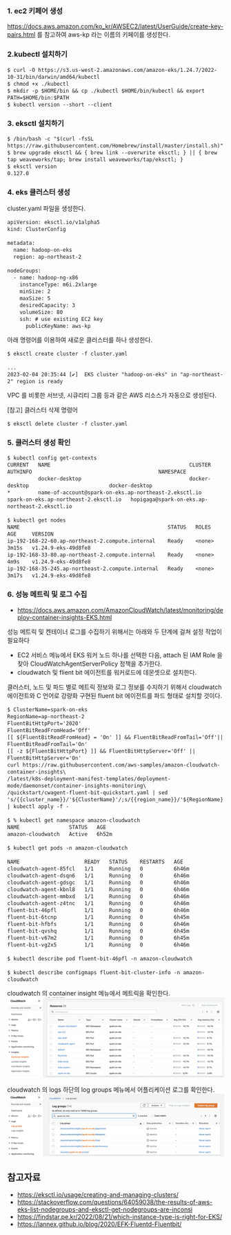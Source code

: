 ### 1. ec2 키페어 생성 ###

https://docs.aws.amazon.com/ko_kr/AWSEC2/latest/UserGuide/create-key-pairs.html 를 참고하여 aws-kp 라는 이름의 키페이를 생성한다.

### 2.kubectl 설치하기 ###

```
$ curl -O https://s3.us-west-2.amazonaws.com/amazon-eks/1.24.7/2022-10-31/bin/darwin/amd64/kubectl
$ chmod +x ./kubectl
$ mkdir -p $HOME/bin && cp ./kubectl $HOME/bin/kubectl && export PATH=$HOME/bin:$PATH
$ kubectl version --short --client
```

### 3. eksctl 설치하기 ###

```
$ /bin/bash -c "$(curl -fsSL https://raw.githubusercontent.com/Homebrew/install/master/install.sh)"
$ brew upgrade eksctl && { brew link --overwrite eksctl; } || { brew tap weaveworks/tap; brew install weaveworks/tap/eksctl; }
$ eksctl version
0.127.0
```


### 4. eks 클러스터 생성 ###

cluster.yaml 파일을 생성한다.
```
apiVersion: eksctl.io/v1alpha5
kind: ClusterConfig

metadata:
  name: hadoop-on-eks
  region: ap-northeast-2

nodeGroups:
  - name: hadoop-ng-x86 
    instanceType: m6i.2xlarge
    minSize: 2
    maxSize: 5
    desiredCapacity: 3
    volumeSize: 80
    ssh: # use existing EC2 key
      publicKeyName: aws-kp
```

아래 명령어를 이용하여 새로운 클러스터를 하나 생성한다.
```
$ eksctl create cluster -f cluster.yaml

...
2023-02-04 20:35:44 [✔]  EKS cluster "hadoop-on-eks" in "ap-northeast-2" region is ready
```
VPC 를 비롯한 서브넷, 시큐리티 그룹 등과 같은 AWS 리소스가 자동으로 생성된다.

[참고] 클러스터 삭제 명령어
```
$ eksctl delete cluster -f cluster.yaml
```

### 5. 클러스터 생성 확인 ###
```
$ kubectl config get-contexts
CURRENT   NAME                                             CLUSTER                                 AUTHINFO                                         NAMESPACE
          docker-desktop                                   docker-desktop                          docker-desktop
*         name-of-account@spark-on-eks.ap-northeast-2.eksctl.io   spark-on-eks.ap-northeast-2.eksctl.io   hopigaga@spark-on-eks.ap-northeast-2.eksctl.io

$ kubectl get nodes
NAME                                                STATUS   ROLES    AGE     VERSION
ip-192-168-22-60.ap-northeast-2.compute.internal    Ready    <none>   3m15s   v1.24.9-eks-49d8fe8
ip-192-168-33-80.ap-northeast-2.compute.internal    Ready    <none>   4m9s    v1.24.9-eks-49d8fe8
ip-192-168-35-245.ap-northeast-2.compute.internal   Ready    <none>   3m17s   v1.24.9-eks-49d8fe8
```

### 6. 성능 메트릭 및 로그 수집 ###
* https://docs.aws.amazon.com/AmazonCloudWatch/latest/monitoring/deploy-container-insights-EKS.html

성능 메트릭 및 켄테이너 로그를 수집하기 위해서는 아래와 두 단계에 걸쳐 설정 작업이 필요하다 

- EC2 서비스 메뉴에서 EKS 워커 노드 하나를 선택한 다음, attach 된 IAM Role 을 찾아 CloudWatchAgentServerPolicy 정책을 추가한다.  
- cloudwatch 및 flient bit 에이전트를 워커로드에 데몬셋으로 설치한다.  

클러스터, 노드 및 파드 별로 메트릭 정보와 로그 정보를 수지하기 위해서 cloudwatch 에이전트와 C 언어로 강량화 구현된 fluent bit 에이전트를 파드 형태로 설치할 것이다.  
```
$ ClusterName=spark-on-eks
RegionName=ap-northeast-2
FluentBitHttpPort='2020'
FluentBitReadFromHead='Off'
[[ ${FluentBitReadFromHead} = 'On' ]] && FluentBitReadFromTail='Off'|| FluentBitReadFromTail='On'
[[ -z ${FluentBitHttpPort} ]] && FluentBitHttpServer='Off' || FluentBitHttpServer='On'
curl https://raw.githubusercontent.com/aws-samples/amazon-cloudwatch-container-insights\
/latest/k8s-deployment-manifest-templates/deployment-mode/daemonset/container-insights-monitoring\
/quickstart/cwagent-fluent-bit-quickstart.yaml | sed 's/{{cluster_name}}/'${ClusterName}'/;s/{{region_name}}/'${RegionName}'/;s/{{http_server_toggle}}/"'${FluentBitHttpServer}'"/;s/{{http_server_port}}/"'${FluentBitHttpPort}'"/;s/{{read_from_head}}/"'${FluentBitReadFromHead}'"/;s/{{read_from_tail}}/"'${FluentBitReadFromTail}'"/' | kubectl apply -f - 

$ % kubectl get namespace amazon-cloudwatch
NAME                STATUS   AGE
amazon-cloudwatch   Active   6h52m

$ kubectl get pods -n amazon-cloudwatch

NAME                     READY   STATUS    RESTARTS   AGE
cloudwatch-agent-85fcl   1/1     Running   0          6h46m
cloudwatch-agent-dsqn6   1/1     Running   0          6h46m
cloudwatch-agent-gdsgc   1/1     Running   0          6h46m
cloudwatch-agent-kbnl8   1/1     Running   0          6h46m
cloudwatch-agent-mmbxd   1/1     Running   0          6h46m
cloudwatch-agent-z4tnc   1/1     Running   0          6h46m
fluent-bit-46pfl         1/1     Running   0          6h46m
fluent-bit-6tcnp         1/1     Running   0          6h45m
fluent-bit-hfbfs         1/1     Running   0          6h46m
fluent-bit-qvshq         1/1     Running   0          6h45m
fluent-bit-v67m2         1/1     Running   0          6h45m
fluent-bit-vg2x5         1/1     Running   0          6h46m

$ kubectl describe pod fluent-bit-46pfl -n amazon-cloudwatch

$ kubectl describe configmaps fluent-bit-cluster-info -n amazon-cloudwatch
```

cloudwatch 의 container insight 메뉴에서 메트릭을 확인한다. 
![](https://github.com/gnosia93/spark-on-eks/blob/main/images/eks-container-insight.png)

cloudwatch 의 logs 하단의 log groups 메뉴에서 어플리케이션 로그를 확인한다. 
![](https://github.com/gnosia93/spark-on-eks/blob/main/images/eks-log-groups.png)



## 참고자료 ##
* https://eksctl.io/usage/creating-and-managing-clusters/
* https://stackoverflow.com/questions/64059038/the-results-of-aws-eks-list-nodegroups-and-eksctl-get-nodegroups-are-inconsi
* https://findstar.pe.kr/2022/08/21/which-instance-type-is-right-for-EKS/
* https://lannex.github.io/blog/2020/EFK-Fluentd-Fluentbit/
